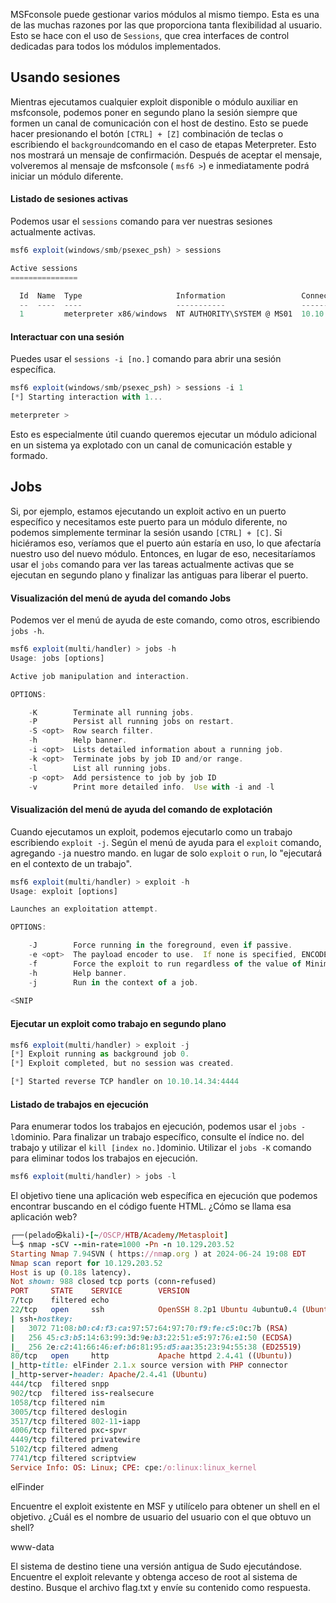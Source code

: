 MSFconsole puede gestionar varios módulos al mismo tiempo. Esta es una de las muchas razones por las que proporciona tanta flexibilidad al usuario. Esto se hace con el uso de `Sessions`, que crea interfaces de control dedicadas para todos los módulos implementados.

## Usando sesiones
Mientras ejecutamos cualquier exploit disponible o módulo auxiliar en msfconsole, podemos poner en segundo plano la sesión siempre que formen un canal de comunicación con el host de destino. Esto se puede hacer presionando el botón `[CTRL] + [Z]` combinación de teclas o escribiendo el `background`comando en el caso de etapas Meterpreter. Esto nos mostrará un mensaje de confirmación. Después de aceptar el mensaje, volveremos al mensaje de msfconsole ( `msf6 >`) e inmediatamente podrá iniciar un módulo diferente.

#### Listado de sesiones activas
Podemos usar el `sessions` comando para ver nuestras sesiones actualmente activas.
```js
msf6 exploit(windows/smb/psexec_psh) > sessions

Active sessions
===============

  Id  Name  Type                     Information                 Connection
  --  ----  ----                     -----------                 ----------
  1         meterpreter x86/windows  NT AUTHORITY\SYSTEM @ MS01  10.10.10.129:443 -> 10.10.10.205:50501 (10.10.10.205)
```

#### Interactuar con una sesión
Puedes usar el `sessions -i [no.]` comando para abrir una sesión específica.
```js
msf6 exploit(windows/smb/psexec_psh) > sessions -i 1
[*] Starting interaction with 1...

meterpreter > 
```

Esto es especialmente útil cuando queremos ejecutar un módulo adicional en un sistema ya explotado con un canal de comunicación estable y formado.

## Jobs
Si, por ejemplo, estamos ejecutando un exploit activo en un puerto específico y necesitamos este puerto para un módulo diferente, no podemos simplemente terminar la sesión usando `[CTRL] + [C]`. Si hiciéramos eso, veríamos que el puerto aún estaría en uso, lo que afectaría nuestro uso del nuevo módulo. Entonces, en lugar de eso, necesitaríamos usar el `jobs` comando para ver las tareas actualmente activas que se ejecutan en segundo plano y finalizar las antiguas para liberar el puerto.

#### Visualización del menú de ayuda del comando Jobs
Podemos ver el menú de ayuda de este comando, como otros, escribiendo `jobs -h`.

```js
msf6 exploit(multi/handler) > jobs -h
Usage: jobs [options]

Active job manipulation and interaction.

OPTIONS:

    -K        Terminate all running jobs.
    -P        Persist all running jobs on restart.
    -S <opt>  Row search filter.
    -h        Help banner.
    -i <opt>  Lists detailed information about a running job.
    -k <opt>  Terminate jobs by job ID and/or range.
    -l        List all running jobs.
    -p <opt>  Add persistence to job by job ID
    -v        Print more detailed info.  Use with -i and -l
```

#### Visualización del menú de ayuda del comando de explotación

Cuando ejecutamos un exploit, podemos ejecutarlo como un trabajo escribiendo `exploit -j`. Según el menú de ayuda para el `exploit` comando, agregando `-j`a nuestro mando. en lugar de solo `exploit` o `run`, lo "ejecutará en el contexto de un trabajo".
```js
msf6 exploit(multi/handler) > exploit -h
Usage: exploit [options]

Launches an exploitation attempt.

OPTIONS:

    -J        Force running in the foreground, even if passive.
    -e <opt>  The payload encoder to use.  If none is specified, ENCODER is used.
    -f        Force the exploit to run regardless of the value of MinimumRank.
    -h        Help banner.
    -j        Run in the context of a job.
	
<SNIP
```

#### Ejecutar un exploit como trabajo en segundo plano
```js
msf6 exploit(multi/handler) > exploit -j
[*] Exploit running as background job 0.
[*] Exploit completed, but no session was created.

[*] Started reverse TCP handler on 10.10.14.34:4444
```

#### Listado de trabajos en ejecución
Para enumerar todos los trabajos en ejecución, podemos usar el `jobs -l`dominio. Para finalizar un trabajo específico, consulte el índice no. del trabajo y utilizar el `kill [index no.]`dominio. Utilizar el `jobs -K` comando para eliminar todos los trabajos en ejecución.

```js
msf6 exploit(multi/handler) > jobs -l
```

El objetivo tiene una aplicación web específica en ejecución que podemos encontrar buscando en el código fuente HTML. ¿Cómo se llama esa aplicación web?

```rb
┌──(pelado㉿kali)-[~/OSCP/HTB/Academy/Metasploit]
└─$ nmap -sCV --min-rate=1000 -Pn -n 10.129.203.52
Starting Nmap 7.94SVN ( https://nmap.org ) at 2024-06-24 19:08 EDT
Nmap scan report for 10.129.203.52
Host is up (0.18s latency).
Not shown: 988 closed tcp ports (conn-refused)
PORT     STATE    SERVICE        VERSION
7/tcp    filtered echo
22/tcp   open     ssh            OpenSSH 8.2p1 Ubuntu 4ubuntu0.4 (Ubuntu Linux; protocol 2.0)
| ssh-hostkey: 
|   3072 71:08:b0:c4:f3:ca:97:57:64:97:70:f9:fe:c5:0c:7b (RSA)
|   256 45:c3:b5:14:63:99:3d:9e:b3:22:51:e5:97:76:e1:50 (ECDSA)
|_  256 2e:c2:41:66:46:ef:b6:81:95:d5:aa:35:23:94:55:38 (ED25519)
80/tcp   open     http           Apache httpd 2.4.41 ((Ubuntu))
|_http-title: elFinder 2.1.x source version with PHP connector
|_http-server-header: Apache/2.4.41 (Ubuntu)
444/tcp  filtered snpp
902/tcp  filtered iss-realsecure
1058/tcp filtered nim
3005/tcp filtered deslogin
3517/tcp filtered 802-11-iapp
4006/tcp filtered pxc-spvr
4449/tcp filtered privatewire
5102/tcp filtered admeng
7741/tcp filtered scriptview
Service Info: OS: Linux; CPE: cpe:/o:linux:linux_kernel
```

elFinder

Encuentre el exploit existente en MSF y utilícelo para obtener un shell en el objetivo. ¿Cuál es el nombre de usuario del usuario con el que obtuvo un shell?

www-data


El sistema de destino tiene una versión antigua de Sudo ejecutándose. Encuentre el exploit relevante y obtenga acceso de root al sistema de destino. Busque el archivo flag.txt y envíe su contenido como respuesta.